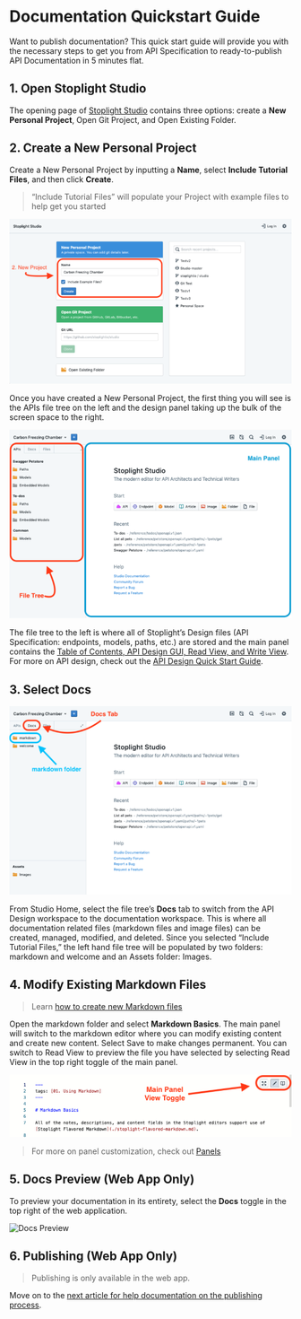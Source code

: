 # Documentation Quickstart Guide 

Want to publish documentation? This quick start guide will provide you with the necessary steps to get you from API Specification to ready-to-publish API Documentation in 5 minutes flat. 

## 1. Open Stoplight Studio
The opening page of [Stoplight Studio](https://stoplight.io/p/studio) contains three options: create a **New Personal Project**, Open Git Project, and Open Existing Folder. 

## 2. Create a New Personal Project 
Create a New Personal Project by inputting a **Name**, select **Include Tutorial Files**, and then click **Create**. 

> “Include Tutorial Files” will populate your Project with example files to help get you started 

![New Project Menu](../../assets/images/initial-onboarding-screen.png)

Once you have created a New Personal Project, the first thing you will see is the APIs file tree on the left and the design panel taking up the bulk of the screen space to the right. 

![Welcome Screen](../../assets/images/panel-general.png)

The file tree to the left is where all of Stoplight’s Design files (API Specification: endpoints, models, paths, etc.) are stored and the main panel contains the [Table of Contents, API Design GUI, Read View, and Write View](../workflow/customize-interface.md). For more on API design, check out the [API Design Quick Start Guide](../designing-apis/10-getting-started.md). 

## 3. Select Docs 

![Select Docs tab](../../assets/images/docs-tab-markdown-folder.png)

From Studio Home, select the file tree’s **Docs** tab to switch from the API Design workspace to the documentation workspace. This is where all documentation related files (markdown files and image files) can be created, managed, modified, and deleted. Since you selected “Include Tutorial Files,” the left hand file tree will be populated by two folders: markdown and welcome and an Assets folder: Images. 

## 4. Modify Existing Markdown Files 
> Learn [how to create new Markdown files](../workflow/working-with-files.md) 

Open the markdown folder and select **Markdown Basics**. The main panel will switch to the markdown editor where you can modify existing content and create new content. Select Save to make changes permanent. You can switch to Read View to preview the file you have selected by selecting Read View in the top right toggle of the main panel.

![Toggle View Modes](../../assets/images/main-panel-view-toggle.png)  

>For more on panel customization, check out [Panels](../workflow/customize-interface.md)

## 5. Docs Preview (Web App Only)

To preview your documentation in its entirety, select the **Docs** toggle in the top right of the web application. 

![Docs Preview]()

## 6. Publishing (Web App Only)

> Publishing is only available in the web app. 

Move on to the [next article for help documentation on the publishing process]().   







